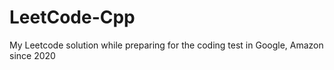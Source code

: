 # LeetCode-Cpp

My Leetcode solution while preparing for the coding test in Google, Amazon since 2020
